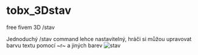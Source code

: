# tobx_3Dstav
free fivem 3D /stav

Jednoduchý /stav command lehce nastavitelný, hráči si můžou upravovat barvu textu pomocí ~r~ a jiných barev
![stav](https://user-images.githubusercontent.com/113257547/216609241-ecfd03c6-a427-4269-94ba-ec8627b54b0b.png)
